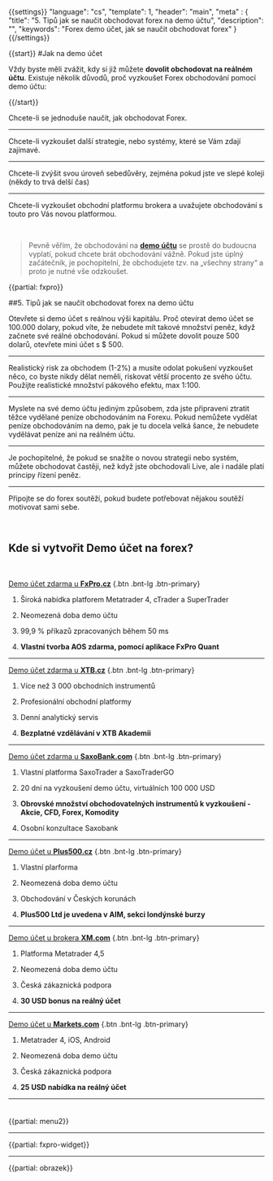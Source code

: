 {{settings}}
  "language": "cs",
  "template": 1,
  "header": "main",
  "meta" : {
    "title": "5. Tipů jak se naučit obchodovat forex na demo účtu",
    "description": "",
    "keywords": "Forex demo účet, jak se naučit obchodovat forex"
  }
{{/settings}}

<div class="row">
<div class="col-md-9" role="main" markdown="1">


{{start}}
#Jak na demo účet


Vždy byste měli zvážit, kdy si již můžete **dovolit obchodovat na reálném účtu**. Existuje několik důvodů, proč vyzkoušet Forex obchodování pomocí demo účtu:

{{/start}}


Chcete-li se jednoduše naučit, jak obchodovat Forex.
- - -
Chcete-li vyzkoušet další strategie, nebo systémy, které se Vám zdají zajímavé.
- - -
Chcete-li zvýšit svou úroveň sebedůvěry, zejména pokud jste ve slepé koleji (někdy to trvá delší čas)
- - -
Chcete-li vyzkoušet obchodní platformu brokera a uvažujete obchodování s touto pro Vás novou platformou.

<br>

>Pevně věřím, že obchodování na [**demo účtu**]( http://www.forexsrovnavac.cz/forex-demo-ucet) se prostě do budoucna vyplatí, pokud chcete brát obchodování vážně. Pokud jste úplný začátečník, je pochopitelní, že obchodujete tzv. na „všechny strany“ a proto je nutné vše odzkoušet.


{{partial: fxpro}}

##5. Tipů jak se naučit obchodovat forex na demo účtu
<br>


Otevřete si demo účet s reálnou výši kapitálu. Proč otevírat demo účet se 100.000 dolary, pokud víte, že nebudete mít takové množství peněz, když začnete své reálné obchodování. Pokud si můžete dovolit pouze 500 dolarů, otevřete mini účet s $ 500.
- - -
Realistický risk za obchodem (1-2%) a musíte odolat pokušení vyzkoušet něco, co byste nikdy dělat neměli, riskovat větší procento ze svého účtu. Použijte realistické množství pákového efektu, max 1:100.
- - -
Myslete na své demo účtu jediným způsobem, zda jste připraveni ztratit těžce vydělané peníze obchodováním na Forexu. Pokud nemůžete vydělat peníze obchodováním na demo, pak je tu docela velká šance, že nebudete vydělávat peníze ani na reálném účtu.
- - -
Je pochopitelné, že pokud se snažíte o novou strategii nebo systém, můžete obchodovat častěji, než když jste obchodovali Live, ale i nadále platí principy řízení peněz.
- - -
Připojte se do forex soutěží, pokud budete potřebovat nějakou soutěží motivovat sami sebe.

<br>

## Kde si vytvořit Demo účet na forex?

<br>


[Demo účet zdarma u **FxPro.cz**](https://direct.fxpro.com/register/demo?lang=cz/?utm_source=forexsrovnavac_cz&utm_medium=link&utm_term=link_cz&utm_content=homepage_cz&utm_campaign=DoubleClick_forexsrovnavac_cz "FxPro Demo") {.btn .bnt-lg .btn-primary}

1. Široká nabídka platforem Metatrader 4, cTrader a SuperTrader

2. Neomezená doba demo účtu

3. 99,9 % příkazů zpracovaných během 50 ms

4. **Vlastní tvorba AOS zdarma, pomocí aplikace FxPro Quant**

- - -
[Demo účet zdarma u **XTB.cz**](http://blog.forexsrovnavac.cz/dxtb "Xtb Demo") {.btn .bnt-lg .btn-primary}

1. Více než 3 000 obchodních instrumentů

2. Profesionální obchodní platformy

3. Denní analytický servis

4. **Bezplatné vzdělávání v XTB Akademii**
- - -

[Demo účet zdarma u **SaxoBank.com**](http://blog.forexsrovnavac.cz/saxodemocz "SaxoBank Demo") {.btn .bnt-lg .btn-primary}

1. Vlastní platforma SaxoTrader a SaxoTraderGO

2. 20 dní na vyzkoušení demo účtu, virtuálních 100 000 USD

3. **Obrovské množství obchodovatelných instrumentů k vyzkoušení - Akcie, CFD, Forex, Komodity**

4. Osobní konzultace Saxobank  

- - -

[Demo účet u **Plus500.cz**](http://blog.forexsrovnavac.cz/plus500cz "Plus500 demo") {.btn .bnt-lg .btn-primary}

1. Vlastní plarforma

2. Neomezená doba demo účtu

3. Obchodování v Českých korunách

4. **Plus500 Ltd je uvedena v AIM, sekci londýnské burzy**
- - -
[Demo účet u brokera **XM.com**](http://clicks.pipaffiliates.com/afs/come.php?cid=46271&ctgid=17&atype=1&langcode=en&brandid=3 "Xm demo") {.btn .bnt-lg .btn-primary}

1. Platforma Metatrader 4,5

2. Neomezená doba demo účtu

3. Česká zákaznická podpora

4. **30 USD bonus na reálný účet**
- - -
[Demo účet u **Markets.com**](http://serv.markets.com/promoRedirect?key=ej0xMzg0ODcwNiZsPTEzODQ4NzAzJnA9MTAxNjA%3D "Markets demo") {.btn .bnt-lg .btn-primary}

1. Metatrader 4, iOS, Android

2. Neomezená doba demo účtu

3. Česká zákaznická podpora

4. **25 USD nabídka na reálný účet**
- - -






</div>
<div class="col-md-3" markdown="1">
<div class="well" markdown="1" style="margin-top: 2.5em">

{{partial: menu2}}

</div>


- - -

{{partial: fxpro-widget}}

- - -

{{partial: obrazek}}

</div>
</div>
